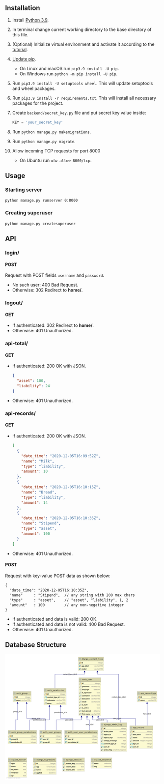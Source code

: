 ## Installation

1. Install [Python 3.9](https://www.python.org/downloads/release/python-390/).
1. In terminal change current working directory to the base directory of this file.
1. (Optional) Initialize virtual environment and activate it according to the
   [tutorial](https://docs.python.org/3/library/venv.html).
1. [Update pip](https://pip.pypa.io/en/stable/installing/#upgrading-pip).
    - On Linux and macOS run `pip3.9 install -U pip`.
    - On Windows run `python -m pip install -U pip`.
1. Run `pip3.9 install -U setuptools wheel`. This will update setuptools and wheel packages.
1. Run `pip3.9 install -r requirements.txt`. This will install all necessary packages for the project.
1. Create `backend/secret_key.py` file and put secret key value inside:

    ```python
    KEY = 'your_secret_key'
    ```

1. Run `python manage.py makemigrations`.
1. Run `python manage.py migrate`.
1. Allow incoming TCP requests for port 8000
    - On Ubuntu run `ufw allow 8000/tcp`.

## Usage

### Starting server

```
python manage.py runserver 0:8000
```

### Creating superuser

```
python manage.py createsuperuser
```

## API

### login/

#### POST

Request with POST fields `username` and `password`.

- No such user: 400 Bad Request.
- Otherwise: 302 Redirect to **home/**.

### logout/

#### GET

- If authenticated: 302 Redirect to **home/**.
- Otherwise: 401 Unauthorized.

### api-total/

#### GET

- If authenticated: 200 OK with JSON.

    ```json
    {
      "asset": 100,
      "liability": 24
    }
    ```

- Otherwise: 401 Unauthorized.

### api-records/

#### GET

- If authenticated: 200 OK with JSON.

    ```json
    [
      {
        "date_time": "2020-12-05T16:09:52Z",
        "name": "Milk",
        "type": "liability",
        "amount": 10
      },
      {
        "date_time": "2020-12-05T16:10:15Z",
        "name": "Bread",
        "type": "liability",
        "amount": 14
      },
      {
        "date_time": "2020-12-05T16:10:35Z",
        "name": "Stipend",
        "type": "asset",
        "amount": 100
      }
    ]
    ```

- Otherwise: 401 Unauthorized.

#### POST

Request with key-value POST data as shown below:

```
{
  "date_time": "2020-12-05T16:10:35Z",
  "name"     : "Stipend",  // any string with 200 max chars
  "type"     : "asset",    // "asset", "liability", 1, 2
  "amount"   : 100         // any non-negative integer
}
```

- If authenticated and data is valid: 200 OK.
- If authenticated and data is not valid: 400 Bad Request.
- Otherwise: 401 Unauthorized.

## Database Structure

![UML](UML-of-DB.png)
